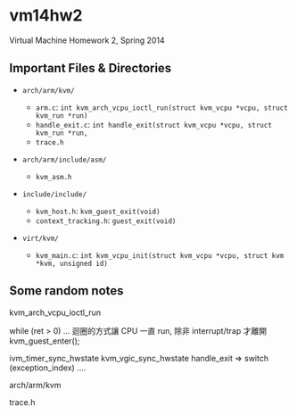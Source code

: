 vm14hw2
=======

Virtual Machine Homework 2, Spring 2014

## Important Files & Directories

- `arch/arm/kvm/`

    * `arm.c`: `int kvm_arch_vcpu_ioctl_run(struct kvm_vcpu *vcpu, struct kvm_run *run)`
    * `handle_exit.c`: `int handle_exit(struct kvm_vcpu *vcpu, struct kvm_run *run,`
    * `trace.h`

- `arch/arm/include/asm/`

    * `kvm_asm.h`

- `include/include/`

    * `kvm_host.h`: `kvm_guest_exit(void)`
    * `context_tracking.h`: `guest_exit(void)`

- `virt/kvm/`

    * `kvm_main.c`: `int kvm_vcpu_init(struct kvm_vcpu *vcpu, struct kvm *kvm, unsigned id)`

## Some random notes

kvm_arch_vcpu_ioctl_run

while (ret > 0) ... 迴圈的方式讓 CPU 一直 run, 除非 interrupt/trap 才離開
kvm_guest_enter();


ivm_timer_sync_hwstate
kvm_vgic_sync_hwstate
handle_exit => switch (exception_index) ....

arch/arm/kvm

trace.h

